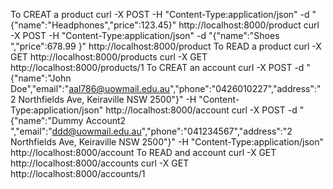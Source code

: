 To CREAT a product
curl -X POST -H "Content-Type:application/json" -d "{\"name\":\"Headphones\",\"price\":123.45}" http://localhost:8000/product
curl -X POST -H "Content-Type:application/json" -d "{\"name\":\"Shoes \",\"price\":678.99 }" http://localhost:8000/product
To READ a product
curl -X GET http://localhost:8000/products
curl -X GET http://localhost:8000/products/1
To CREAT an account
curl -X POST -d "{\"name\":\"John Doe\",\"email\":\"aal786@uowmail.edu.au\",\"phone\":\"0426010227\",\"address\":\"2 Northfields Ave, Keiraville NSW 2500\"}" -H "Content-Type:application/json" http://localhost:8000/account
curl -X POST -d "{\"name\":\"Dummy Account2 \",\"email\":\"ddd@uowmail.edu.au\",\"phone\":\"041234567\",\"address\":\"2 Northfields Ave, Keiraville NSW 2500\"}" -H "Content-Type:application/json" http://localhost:8000/account
To READ and account
curl -X GET http://localhost:8000/accounts
curl -X GET http://localhost:8000/accounts/1

